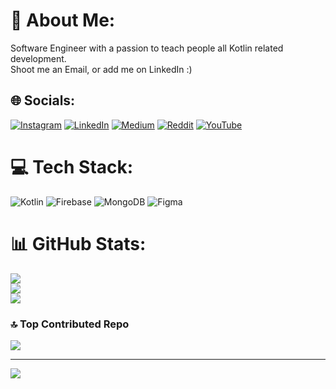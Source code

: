 # 💫 About Me:
Software Engineer with a passion to teach people all Kotlin related development.<br>Shoot me an Email, or add me on LinkedIn :)


## 🌐 Socials:
[![Instagram](https://img.shields.io/badge/Instagram-%23E4405F.svg?logo=Instagram&logoColor=white)](https://instagram.com/rational_chemical) [![LinkedIn](https://img.shields.io/badge/LinkedIn-%230077B5.svg?logo=linkedin&logoColor=white)](https://linkedin.com/in/kenan-karic) [![Medium](https://img.shields.io/badge/Medium-12100E?logo=medium&logoColor=white)](https://medium.com/@kenan.karic) [![Reddit](https://img.shields.io/badge/Reddit-%23FF4500.svg?logo=Reddit&logoColor=white)](https://www.reddit.com/user/average-alchemist) [![YouTube](https://img.shields.io/badge/YouTube-%23FF0000.svg?logo=YouTube&logoColor=white)](https://youtube.com/@kenan_karic) 

# 💻 Tech Stack:
![Kotlin](https://img.shields.io/badge/kotlin-%237F52FF.svg?style=for-the-badge&logo=kotlin&logoColor=white) ![Firebase](https://img.shields.io/badge/Firebase-039BE5?style=for-the-badge&logo=Firebase&logoColor=white) ![MongoDB](https://img.shields.io/badge/MongoDB-%234ea94b.svg?style=for-the-badge&logo=mongodb&logoColor=white) ![Figma](https://img.shields.io/badge/figma-%23F24E1E.svg?style=for-the-badge&logo=figma&logoColor=white)
# 📊 GitHub Stats:
![](https://github-readme-stats.vercel.app/api?username=karic-kenan&theme=tokyonight&hide_border=true&include_all_commits=false&count_private=false)<br/>
![](https://github-readme-streak-stats.herokuapp.com/?user=karic-kenan&theme=tokyonight&hide_border=true)<br/>
![](https://github-readme-stats.vercel.app/api/top-langs/?username=karic-kenan&theme=tokyonight&hide_border=true&include_all_commits=false&count_private=false&layout=compact)

### 🔝 Top Contributed Repo
![](https://github-contributor-stats.vercel.app/api?username=karic-kenan&limit=5&theme=dark&combine_all_yearly_contributions=true)

---
[![](https://visitcount.itsvg.in/api?id=karic-kenan&icon=0&color=1)](https://visitcount.itsvg.in)
